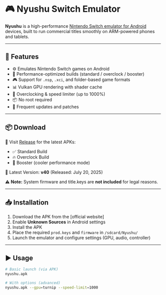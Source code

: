 # 🎮 Nyushu Switch Emulator

**Nyushu** is a high-performance [Nintendo Switch emulator for Android](https://nyushu.online/) devices, built to run commercial titles smoothly on ARM-powered phones and tablets.

---

## 📌 Features

- ⚙️ Emulates Nintendo Switch games on Android
- 🚀 Performance-optimized builds (standard / overclock / booster)
- 🎮 Support for `.nsp`, `.xci`, and folder-based game formats
- 📊 Vulkan GPU rendering with shader cache
- 🧠 Overclocking & speed limiter (up to 1000%)
- 📦 No root required
- 🔄 Frequent updates and patches

---

## 📦 Download

🔗 Visit [Release](https://github.com/nyushu-emulator/nyushu/releases) for the latest APKs:
- ✅ Standard Build
- 🔥 Overclock Build
- 🧊 Booster (cooler performance mode)

📌 Latest Version: **v40** (Released: July 20, 2025)

⚠️ **Note:** System firmware and title.keys are **not included** for legal reasons.

---

## 📥 Installation

1. Download the APK from the [official website]
2. Enable **Unknown Sources** in Android settings
3. Install the APK
4. Place the required `prod.keys` and `firmware` in `/sdcard/Nyushu/`
5. Launch the emulator and configure settings (GPU, audio, controller)

---

## ▶️ Usage

```bash
# Basic launch (via APK)
nyushu.apk

# With options (advanced)
nyushu.apk --gpu=turnip --speed-limit=1000

